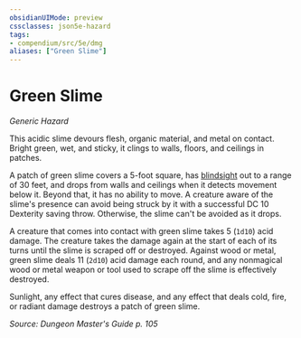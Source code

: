 ```yaml
---
obsidianUIMode: preview
cssclasses: json5e-hazard
tags:
- compendium/src/5e/dmg
aliases: ["Green Slime"]
---
```

# Green Slime
*Generic Hazard*  

This acidic slime devours flesh, organic material, and metal on contact. Bright green, wet, and sticky, it clings to walls, floors, and ceilings in patches.

A patch of green slime covers a 5-foot square, has [blindsight](z_compendium/rules/senses.md#blindsight) out to a range of 30 feet, and drops from walls and ceilings when it detects movement below it. Beyond that, it has no ability to move. A creature aware of the slime's presence can avoid being struck by it with a successful DC 10 Dexterity saving throw. Otherwise, the slime can't be avoided as it drops.

A creature that comes into contact with green slime takes 5 (`1d10`) acid damage. The creature takes the damage again at the start of each of its turns until the slime is scraped off or destroyed. Against wood or metal, green slime deals 11 (`2d10`) acid damage each round, and any nonmagical wood or metal weapon or tool used to scrape off the slime is effectively destroyed.

Sunlight, any effect that cures disease, and any effect that deals cold, fire, or radiant damage destroys a patch of green slime.

*Source: Dungeon Master's Guide p. 105*